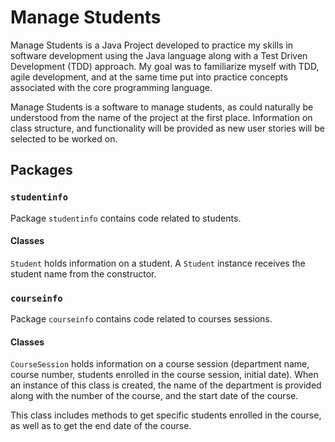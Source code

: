 # Manage Students

Manage Students is a Java Project developed to practice my skills in software development using the Java language along with a Test Driven Development (TDD) approach. My goal was to familiarize myself with TDD, agile development, and at the same time put into practice concepts associated with the core programming language.

Manage Students is a software to manage students, as could naturally be understood from the name of the project at the first place. Information on class structure, and functionality will be provided as new user stories will be selected to be worked on.

## Packages

### `studentinfo`

Package `studentinfo` contains code related to students.

#### Classes

`Student` holds information on a student. A `Student` instance receives the student name from the constructor.

### `courseinfo`

Package `courseinfo` contains code related to courses sessions.

#### Classes

`CourseSession` holds information on a course session (department name, course number, students enrolled in the course session, initial date). When an instance of this class is created, the name of the department is provided along with the number of the course, and the start date of the course.

This class includes methods to get specific students enrolled in the course, as well as to get the end date of the course.